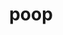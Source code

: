 ---
category: 4-letters
denotation: null
name: poop
reference_link: https://www.etymonline.com/word/poop
root_language: null
root_name: null
title: poop
type: free
word_sums:
- respelling: poop
  sum: 'Poop + '
---